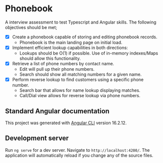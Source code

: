 # Phonebook

A interview assessment to test Typescript and Angular skills. The following objectives should be met;

 - [X] Create a phonebook capable of storing and editing phonebook records.
   - Phonebook is the main landing page on initial load.
 - [X] Implement efficient lookup capabilities in both directions:
   - Lookups should be O(1) if possible. Use of in-memory indexes/Maps should allow this functionality.
 - [X] Retrieve a list of phone numbers by contact name.
   - Edit will pull up their phone numbers.
   - Search should show all matching numbers for a given name.
 - [X] Perform reverse lookup to find customers using a specific phone number.
   - Search bar that allows for name lookup displaying matches.
   - Call/Dial view allows for reverse lookup via phone numbers.

## Standard Angular documentation

This project was generated with [Angular CLI](https://github.com/angular/angular-cli) version 16.2.12.

## Development server

Run `ng serve` for a dev server. Navigate to `http://localhost:4200/`. The application will automatically reload if you change any of the source files.
